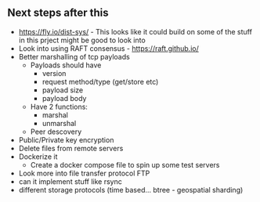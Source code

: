 ## Next steps after this 
- https://fly.io/dist-sys/ - This looks like it could build on some of the stuff in this prject might be good to look into
- Look into using RAFT consensus - https://raft.github.io/
- Better marshalling of tcp payloads
    - Payloads should have
        - version
        - request method/type (get/store etc)
        - payload size
        - payload body
    - Have 2 functions:
        - marshal
        - unmarshal
    - Peer descovery
- Public/Private key encryption
- Delete files from remote servers
- Dockerize it
    - Create a docker compose file to spin up some test servers
- Look more into file transfer protocol FTP
- can it implement stuff like rsync
- different storage protocols (time based... btree - geospatial sharding)
